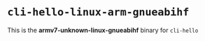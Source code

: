 # `cli-hello-linux-arm-gnueabihf`

This is the **armv7-unknown-linux-gnueabihf** binary for `cli-hello`

